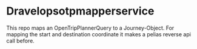 # Dravelopsotpmapperservice

This repo maps an OpenTripPlannerQuery to a Journey-Object.
For mapping the start and destination coordinate it makes a pelias reverse api call before.
